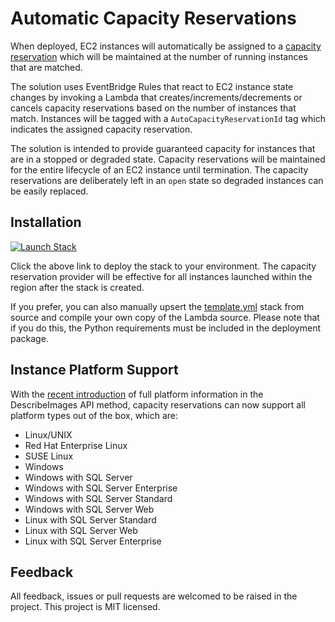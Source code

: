 # Automatic Capacity Reservations

When deployed, EC2 instances will automatically be assigned to a [capacity reservation](https://docs.aws.amazon.com/AWSEC2/latest/UserGuide/ec2-capacity-reservations.html) which will be maintained at the number of running instances that are matched.

The solution uses EventBridge Rules that react to EC2 instance state changes by invoking a Lambda that creates/increments/decrements or cancels capacity reservations based on the number of instances that match. Instances will be tagged with a `AutoCapacityReservationId` tag which indicates the assigned capacity reservation.

The solution is intended to provide guaranteed capacity for instances that are in a stopped or degraded state. Capacity reservations will be maintained for the entire lifecycle of an EC2 instance until termination. The capacity reservations are deliberately left in an `open` state so degraded instances can be easily replaced.

## Installation

[![Launch Stack](https://cdn.rawgit.com/buildkite/cloudformation-launch-stack-button-svg/master/launch-stack.svg)](https://console.aws.amazon.com/cloudformation/home?region=us-east-1#/stacks/new?stackName=auto-capacity-reservations&templateURL=https://s3.amazonaws.com/ianmckay-us-east-1/auto-capacity-reservations/template.yml)

Click the above link to deploy the stack to your environment. The capacity reservation provider will be effective for all instances launched within the region after the stack is created.

If you prefer, you can also manually upsert the [template.yml](https://github.com/iann0036/auto-capacity-reservations/blob/master/template.yml) stack from source and compile your own copy of the Lambda source. Please note that if you do this, the Python requirements must be included in the deployment package.

## Instance Platform Support

With the [recent introduction](https://aws.amazon.com/about-aws/whats-new/2020/02/amazon-ec2-adds-ability-to-easily-query-billing-information-of-amazon-machine-images/) of full platform information in the DescribeImages API method, capacity reservations can now support all platform types out of the box, which are:

* Linux/UNIX
* Red Hat Enterprise Linux
* SUSE Linux
* Windows
* Windows with SQL Server
* Windows with SQL Server Enterprise
* Windows with SQL Server Standard
* Windows with SQL Server Web
* Linux with SQL Server Standard
* Linux with SQL Server Web
* Linux with SQL Server Enterprise

## Feedback

All feedback, issues or pull requests are welcomed to be raised in the project. This project is MIT licensed.
